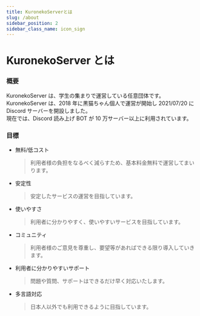 ```yaml
---
title: KuronekoServerとは
slug: /about
sidebar_position: 2
sidebar_class_name: icon_sign
---
```


<div class="banner"></div>

# KuronekoServer とは

### 概要

KuronekoServer は、学生の集まりで運営している任意団体です。  
KuronekoServer は、2018 年に黒猫ちゃん個人で運営が開始し 2021/07/20 に Discord サーバーを開設しました。  
現在では、Discord 読み上げ BOT が 10 万サーバー以上に利用されています。

### 目標

- 無料/低コスト
  > 利用者様の負担をなるべく減らすため、基本料金無料で運営してまいります。
- 安定性
  > 安定したサービスの運営を目指しています。
- 使いやすさ
  > 利用者に分かりやすく、使いやすいサービスを目指しています。
- コミュニティ
  > 利用者様のご意見を尊重し、要望等があればできる限り導入していきます。
- 利用者に分かりやすいサポート
  > 問題や質問、サポートはできるだけ早く対応いたします。
- 多言語対応
  > 日本人以外でも利用できるように目指しています。
